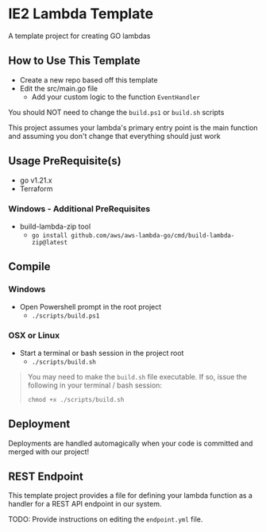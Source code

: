 # IE2 Lambda Template

A template project for creating GO lambdas

## How to Use This Template

- Create a new repo based off this template
- Edit the src/main.go file
    - Add your custom logic to the function `EventHandler`

You should NOT need to change the `build.ps1` or `build.sh` scripts

This project assumes your lambda's primary entry point is the main function and assuming you don't change that everything should just work

## Usage PreRequisite(s)

- go v1.21.x
- Terraform

### Windows - Additional PreRequisites
- build-lambda-zip tool
    - `go install github.com/aws/aws-lambda-go/cmd/build-lambda-zip@latest`

## Compile

### Windows
- Open Powershell prompt in the root project
    - `./scripts/build.ps1`

### OSX or Linux
- Start a terminal or bash session in the project root
    - `./scripts/build.sh`

>
> You  may need to make the `build.sh` file executable. If so, issue the following in your terminal / bash session:
>
>   `chmod +x ./scripts/build.sh`
>

## Deployment

Deployments are handled automagically when your code is committed and merged with our project!

## REST Endpoint

This template project provides a file for defining your lambda function as a handler for a REST API endpoint in our system.

TODO: Provide instructions on editing the `endpoint.yml` file.